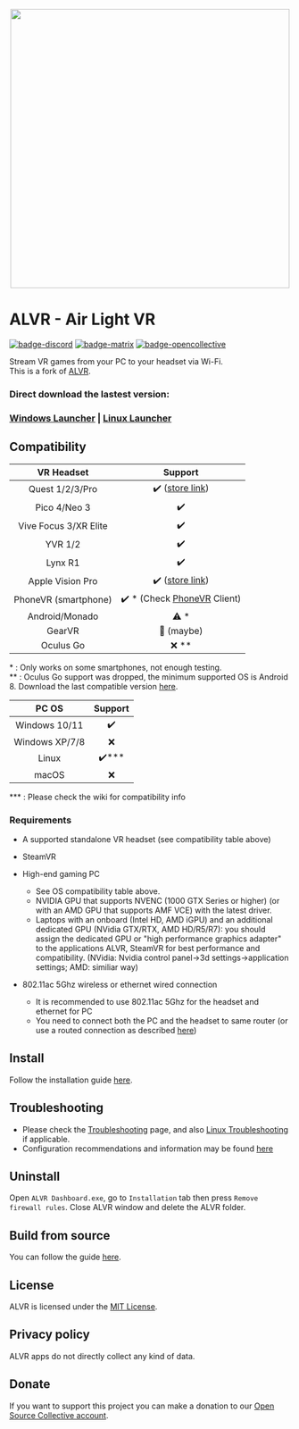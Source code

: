 <p align="center"> <img width="500" src="resources/alvr_combined_logo_hq.png"/> </p>

# ALVR - Air Light VR

[![badge-discord][]][link-discord] [![badge-matrix][]][link-matrix] [![badge-opencollective][]][link-opencollective]

Stream VR games from your PC to your headset via Wi-Fi.  
This is a fork of [ALVR](https://github.com/polygraphene/ALVR).

### Direct download the lastest version:
### [Windows Launcher](https://github.com/alvr-org/ALVR/releases/latest/download/alvr_launcher_windows.zip) | [Linux Launcher](https://github.com/alvr-org/ALVR/releases/latest/download/alvr_launcher_linux.tar.gz)

## Compatibility

|      VR Headset       |                                           Support                                            |
| :-------------------: | :------------------------------------------------------------------------------------------: |
|    Quest 1/2/3/Pro    |     :heavy_check_mark: ([store link](https://www.meta.com/experiences/7674846229245715))     |
|     Pico 4/Neo 3      |                                      :heavy_check_mark:                                      |
| Vive Focus 3/XR Elite |                                      :heavy_check_mark:                                      |
|        YVR 1/2        |                                      :heavy_check_mark:                                      |
|        Lynx R1        |                                      :heavy_check_mark:                                      |
|   Apple Vision Pro    |       :heavy_check_mark: ([store link](https://apps.apple.com/app/alvr/id6479728026))        |
| PhoneVR (smartphone)  | :heavy_check_mark: * (Check [PhoneVR](https://github.com/PhoneVR-Developers/PhoneVR) Client) |
|    Android/Monado     |                                         :warning: *                                          |
|        GearVR         |                                    :construction: (maybe)                                    |
|       Oculus Go       |                                            :x: **                                            |

\* : Only works on some smartphones, not enough testing.  
\** : Oculus Go support was dropped, the minimum supported OS is Android 8. Download the last compatible version [here](https://github.com/alvr-org/ALVR/releases/tag/v18.2.3).

|     PC OS      |        Support        |
| :------------: | :-------------------: |
| Windows 10/11  |  :heavy_check_mark:   |
| Windows XP/7/8 |          :x:          |
|     Linux      | :heavy_check_mark:*** |
|     macOS      |          :x:          |

\*** : Please check the wiki for compatibility info

### Requirements

-   A supported standalone VR headset (see compatibility table above)

-   SteamVR

-   High-end gaming PC
    -   See OS compatibility table above.
    -   NVIDIA GPU that supports NVENC (1000 GTX Series or higher) (or with an AMD GPU that supports AMF VCE) with the latest driver.
    -   Laptops with an onboard (Intel HD, AMD iGPU) and an additional dedicated GPU (NVidia GTX/RTX, AMD HD/R5/R7): you should assign the dedicated GPU or "high performance graphics adapter" to the applications ALVR, SteamVR for best performance and compatibility. (NVidia: Nvidia control panel->3d settings->application settings; AMD: similiar way)

-   802.11ac 5Ghz wireless or ethernet wired connection  
    -   It is recommended to use 802.11ac 5Ghz for the headset and ethernet for PC  
    -   You need to connect both the PC and the headset to same router (or use a routed connection as described [here](https://github.com/alvr-org/ALVR/wiki/ALVR-v14-and-Above))

## Install

Follow the installation guide [here](https://github.com/alvr-org/ALVR/wiki/Installation-guide).

## Troubleshooting

-   Please check the [Troubleshooting](https://github.com/alvr-org/ALVR/wiki/Troubleshooting) page, and also [Linux Troubleshooting](https://github.com/alvr-org/ALVR/wiki/Linux-Troubleshooting) if applicable.
-   Configuration recommendations and information may be found [here](https://github.com/alvr-org/ALVR/wiki/Information-and-Recommendations)

## Uninstall

Open `ALVR Dashboard.exe`, go to `Installation` tab then press `Remove firewall rules`. Close ALVR window and delete the ALVR folder.

## Build from source

You can follow the guide [here](https://github.com/alvr-org/ALVR/wiki/Building-From-Source).

## License

ALVR is licensed under the [MIT License](LICENSE).

## Privacy policy

ALVR apps do not directly collect any kind of data.

## Donate

If you want to support this project you can make a donation to our [Open Source Collective account](https://opencollective.com/alvr).

[badge-discord]: https://img.shields.io/discord/720612397580025886?style=for-the-badge&logo=discord&color=5865F2 "Join us on Discord"
[link-discord]: https://discord.gg/ALVR
[badge-matrix]: https://img.shields.io/static/v1?label=chat&message=%23alvr&style=for-the-badge&logo=matrix&color=blueviolet "Join us on Matrix"
[link-matrix]: https://matrix.to/#/#alvr:ckie.dev?via=ckie.dev
[badge-opencollective]: https://img.shields.io/opencollective/all/alvr?style=for-the-badge&logo=opencollective&color=79a3e6 "Donate"
[link-opencollective]: https://opencollective.com/alvr
